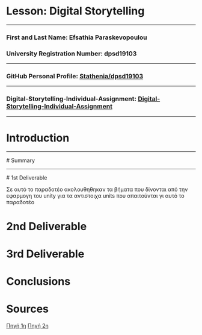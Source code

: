 # Lesson: Digital Storytelling
<hr>

### First and Last Name: Efsathia Paraskevopoulou 

### University Registration Number: dpsd19103
<hr>

### GitHub Personal Profile: [Stathenia/dpsd19103](https://github.com/Stathenia)
<hr>

### Digital-Storytelling-Individual-Assignment: [Digital-Storytelling-Individual-Assignment](https://github.com/Stathenia/Digital-Storytelling-Individual-Assignment)
<hr>

# Introduction

<hr>
# Summary

<hr>
# 1st Deliverable
</p> Σε αυτό το παραδοτέο ακολουθηθηκαν τα βήματα που δίνονται από την εφαρμογη του unity για τα αντιστοιχα units που απαιτούνται γι αυτό το παραδοτέο </p>


# 2nd Deliverable


# 3rd Deliverable 


# Conclusions


# Sources
[Πηγή 1η](https://learn.unity.com/course/real-time-animated-storytelling?tab=overview&uv=2019.4)
[Πηγή 2η](https://docs.github.com/en/get-started/writing-on-github/working-with-saved-replies/about-saved-replies)
